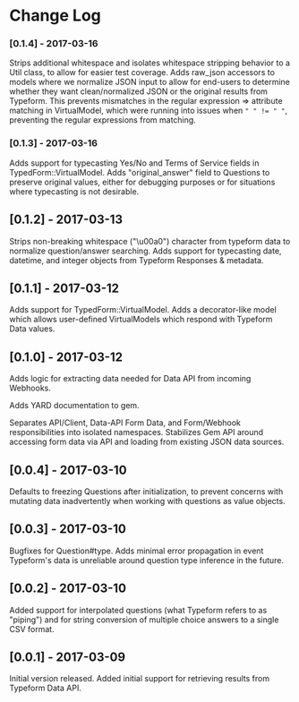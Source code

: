 # Change Log

### [0.1.4] - 2017-03-16

Strips additional whitespace and isolates whitespace stripping behavior to a Util class, to allow for easier test coverage. Adds raw_json accessors to models where we normalize JSON input to allow for end-users to determine whether they want clean/normalized JSON or the original results from Typeform. This prevents mismatches in the regular expression => attribute matching in VirtualModel, which were running into issues when `" " != " "`, preventing the regular expressions from matching.

### [0.1.3] - 2017-03-16

Adds support for typecasting Yes/No and Terms of Service fields in TypedForm::VirtualModel. Adds "original_answer" field to Questions to preserve original values, either for debugging purposes or for situations where typecasting is not desirable.  

## [0.1.2] - 2017-03-13

Strips non-breaking whitespace ("\\u00a0") character from typeform data to normalize question/answer searching. Adds support for typecasting date, datetime, and integer objects from Typeform Responses & metadata.

## [0.1.1] - 2017-03-12

Adds support for TypedForm::VirtualModel. Adds a decorator-like model which allows user-defined VirtualModels which respond with Typeform Data values.

## [0.1.0] - 2017-03-12

Adds logic for extracting data needed for Data API from incoming Webhooks. 

Adds YARD documentation to gem.

Separates API/Client, Data-API Form Data, and Form/Webhook responsibilities into isolated namespaces. Stabilizes Gem API around accessing form data via 
API and loading from existing JSON data sources.

## [0.0.4] - 2017-03-10

Defaults to freezing Questions after initialization, to prevent concerns with mutating data inadvertently when working with questions as value objects.

## [0.0.3] - 2017-03-10

Bugfixes for Question#type. Adds minimal error propagation in event Typeform's 
data is unreliable around question type inference in the future.

## [0.0.2] - 2017-03-10

Added support for interpolated questions (what Typeform refers to as "piping") and for string conversion of multiple choice answers to a single CSV format.

## [0.0.1] - 2017-03-09

Initial version released. Added initial support for retrieving results from Typeform Data API. 


